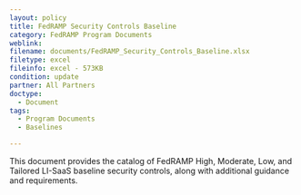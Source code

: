 ```yaml
---
layout: policy   
title: FedRAMP Security Controls Baseline
category: FedRAMP Program Documents
weblink:
filename: documents/FedRAMP_Security_Controls_Baseline.xlsx
filetype: excel
fileinfo: excel - 573KB
condition: update
partner: All Partners
doctype:
  - Document
tags:
  - Program Documents 
  - Baselines

---
```

This document provides the catalog of FedRAMP High, Moderate, Low, and Tailored LI-SaaS baseline security controls, along with additional guidance and requirements.
